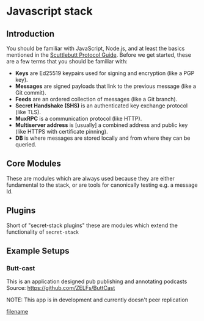 # Javascript stack

## Introduction

You should be familiar with JavaScript, Node.js, and at least the basics mentioned in the [Scuttlebutt Protocol Guide](https://ssbc.github.io/scuttlebutt-protocol-guide/#keys-and-identities). Before we get started, these are a few terms that you should be familiar with:

- **Keys** are Ed25519 keypairs used for signing and encryption (like a PGP key).
- **Messages** are signed payloads that link to the previous message (like a Git commit).
- **Feeds** are an ordered collection of messages (like a Git branch).
- **Secret Handshake (SHS)** is an authenticated key exchange protocol (like TLS).
- **MuxRPC** is a communication protocol (like HTTP).
- **Multiserver address** is [usually] a combined address and public key (like HTTPS with certificate pinning).
- **DB** is where messages are stored locally and from where they can be queried.


## Core Modules

These are modules which are always used because they are either fundamental to the stack,
or are tools for canonically testing e.g. a message Id.

[](core_modules.md ':include')


## Plugins

Short of "secret-stack plugins" these are modules which extend the functionality of `secret-stack`

[](plugins.md ':include')


## Example Setups


### Butt-cast

This is an application designed pub publishing and annotating podcasts
Source: https://github.com/ZELFs/ButtCast

NOTE: This app is in development and currently doesn't peer replication

[filename](example/butt-cast.md ':include')


